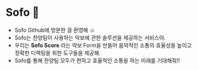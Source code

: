 # Sofo 🎹

- Sofo Github에 방문한 걸 환영해 ☺️
- Sofo는 찬양팀이 사용하는 악보에 관한 솔루션을 제공하는 서비스야.
- 우리는 **Sofo Score** 라는 악보 Form을 만들어 음악적인 소통의 효율성을 높이고 정확한 디렉팅을 위한 도구들을 제공해.
- Sofo를 통해 찬양팀 모두가 편하고 효율적인 소통을 하는 미래를 기대해줘!!

